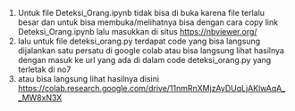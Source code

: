 1. Untuk file Deteksi_Orang.ipynb tidak bisa di buka karena file terlalu besar dan untuk bisa membuka/melihatnya bisa dengan cara copy link Deteksi_Orang.ipynb lalu masukkan di situs https://nbviewer.org/
2. lalu untuk file deteksi_orang.py terdapat code yang bisa langsung dijalankan satu persatu di google colab atau bisa langsung lihat hasilnya dengan masuk ke url yang ada di dalam code deteksi_orang.py yang terletak di no7
3. atau bisa langsung lihat hasilnya disini https://colab.research.google.com/drive/11nmRnXMjzAyDUqLjAKlwAqA__MW8xN3X
